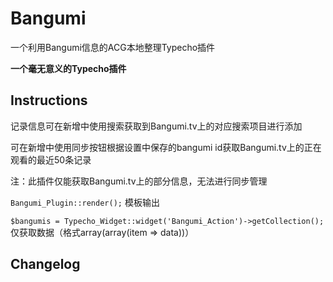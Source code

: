 Bangumi
======================

一个利用Bangumi信息的ACG本地整理Typecho插件

**一个毫无意义的Typecho插件**

Instructions
------------

记录信息可在新增中使用搜索获取到Bangumi.tv上的对应搜索项目进行添加

可在新增中使用同步按钮根据设置中保存的bangumi id获取Bangumi.tv上的正在观看的最近50条记录

注：此插件仅能获取Bangumi.tv上的部分信息，无法进行同步管理

`Bangumi_Plugin::render();` 模板输出

`$bangumis = Typecho_Widget::widget('Bangumi_Action')->getCollection();` 仅获取数据（格式array(array(item => data))）

Changelog
---------